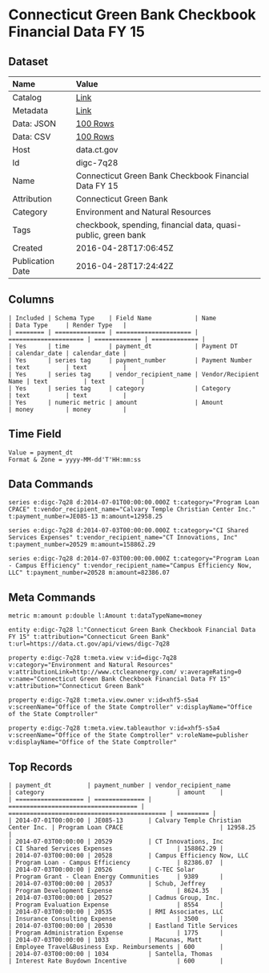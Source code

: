 # Connecticut Green Bank Checkbook Financial Data FY 15

## Dataset

| Name | Value |
| :--- | :---- |
| Catalog | [Link](https://catalog.data.gov/dataset/connecticut-green-bank-checkbook-financial-data-fy-15) |
| Metadata | [Link](https://data.ct.gov/api/views/digc-7q28) |
| Data: JSON | [100 Rows](https://data.ct.gov/api/views/digc-7q28/rows.json?max_rows=100) |
| Data: CSV | [100 Rows](https://data.ct.gov/api/views/digc-7q28/rows.csv?max_rows=100) |
| Host | data.ct.gov |
| Id | digc-7q28 |
| Name | Connecticut Green Bank Checkbook Financial Data FY 15 |
| Attribution | Connecticut Green Bank |
| Category | Environment and Natural Resources |
| Tags | checkbook, spending, financial data, quasi-public, green bank |
| Created | 2016-04-28T17:06:45Z |
| Publication Date | 2016-04-28T17:24:42Z |

## Columns

```ls
| Included | Schema Type    | Field Name            | Name                  | Data Type     | Render Type   |
| ======== | ============== | ===================== | ===================== | ============= | ============= |
| Yes      | time           | payment_dt            | Payment DT            | calendar_date | calendar_date |
| Yes      | series tag     | payment_number        | Payment Number        | text          | text          |
| Yes      | series tag     | vendor_recipient_name | Vendor/Recipient Name | text          | text          |
| Yes      | series tag     | category              | Category              | text          | text          |
| Yes      | numeric metric | amount                | Amount                | money         | money         |
```

## Time Field

```ls
Value = payment_dt
Format & Zone = yyyy-MM-dd'T'HH:mm:ss
```

## Data Commands

```ls
series e:digc-7q28 d:2014-07-01T00:00:00.000Z t:category="Program Loan CPACE" t:vendor_recipient_name="Calvary Temple Christian Center Inc." t:payment_number=JE085-13 m:amount=12958.25

series e:digc-7q28 d:2014-07-03T00:00:00.000Z t:category="CI Shared Services Expenses" t:vendor_recipient_name="CT Innovations, Inc" t:payment_number=20529 m:amount=158862.29

series e:digc-7q28 d:2014-07-03T00:00:00.000Z t:category="Program Loan - Campus Efficiency" t:vendor_recipient_name="Campus Efficiency Now, LLC" t:payment_number=20528 m:amount=82386.07
```

## Meta Commands

```ls
metric m:amount p:double l:Amount t:dataTypeName=money

entity e:digc-7q28 l:"Connecticut Green Bank Checkbook Financial Data FY 15" t:attribution="Connecticut Green Bank" t:url=https://data.ct.gov/api/views/digc-7q28

property e:digc-7q28 t:meta.view v:id=digc-7q28 v:category="Environment and Natural Resources" v:attributionLink=http://www.ctcleanenergy.com/ v:averageRating=0 v:name="Connecticut Green Bank Checkbook Financial Data FY 15" v:attribution="Connecticut Green Bank"

property e:digc-7q28 t:meta.view.owner v:id=xhf5-s5a4 v:screenName="Office of the State Comptroller" v:displayName="Office of the State Comptroller"

property e:digc-7q28 t:meta.view.tableauthor v:id=xhf5-s5a4 v:screenName="Office of the State Comptroller" v:roleName=publisher v:displayName="Office of the State Comptroller"
```

## Top Records

```ls
| payment_dt          | payment_number | vendor_recipient_name                | category                                     | amount    | 
| =================== | ============== | ==================================== | ============================================ | ========= | 
| 2014-07-01T00:00:00 | JE085-13       | Calvary Temple Christian Center Inc. | Program Loan CPACE                           | 12958.25  | 
| 2014-07-03T00:00:00 | 20529          | CT Innovations, Inc                  | CI Shared Services Expenses                  | 158862.29 | 
| 2014-07-03T00:00:00 | 20528          | Campus Efficiency Now, LLC           | Program Loan - Campus Efficiency             | 82386.07  | 
| 2014-07-03T00:00:00 | 20526          | C-TEC Solar                          | Program Grant - Clean Energy Communities     | 9389      | 
| 2014-07-03T00:00:00 | 20537          | Schub, Jeffrey                       | Program Development Expense                  | 8624.35   | 
| 2014-07-03T00:00:00 | 20527          | Cadmus Group, Inc.                   | Program Evaluation Expense                   | 8554      | 
| 2014-07-03T00:00:00 | 20535          | RMI Associates, LLC                  | Insurance Consulting Expense                 | 3500      | 
| 2014-07-03T00:00:00 | 20530          | Eastland Title Services              | Program Administration Expense               | 1775      | 
| 2014-07-03T00:00:00 | 1033           | Macunas, Matt                        | Employee Travel&Business Exp. Reimbursements | 600       | 
| 2014-07-03T00:00:00 | 1034           | Santella, Thomas                     | Interest Rate Buydown Incentive              | 600       | 
```